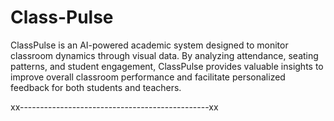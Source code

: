 # Class-Pulse
ClassPulse is an AI-powered academic system designed to monitor classroom dynamics through visual data. By analyzing attendance, seating patterns, and student engagement, ClassPulse provides valuable insights to improve overall classroom performance and facilitate personalized feedback for both students and teachers.

xx-----------------------------------------------xx
